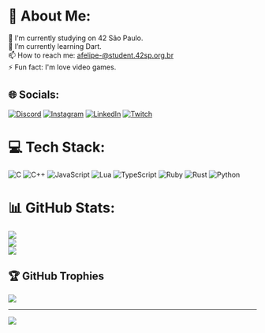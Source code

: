# 💫 About Me:
🔭 I'm currently studying on 42 São Paulo.<br>🌱 I’m currently learning Dart.<br>📫 How to reach me: afelipe-@student.42sp.org.br <br>⚡ Fun fact: I'm love video games.


## 🌐 Socials:
[![Discord](https://img.shields.io/badge/Discord-%237289DA.svg?logo=discord&logoColor=white)](htttps://discord.gg/Akashi#2498) [![Instagram](https://img.shields.io/badge/Instagram-%23E4405F.svg?logo=Instagram&logoColor=white)](https://instagram.com/https://www.instagram.com/felipe_anderssom/) [![LinkedIn](https://img.shields.io/badge/LinkedIn-%230077B5.svg?logo=linkedin&logoColor=white)](https://linkedin.com/in/https://www.linkedin.com/in/anderson-felipe-baa232232/) [![Twitch](https://img.shields.io/badge/Twitch-%239146FF.svg?logo=Twitch&logoColor=white)](https://www.twitch.tv/akhashized) 

# 💻 Tech Stack:
![C](https://img.shields.io/badge/c-%2300599C.svg?style=for-the-badge&logo=c&logoColor=white) ![C++](https://img.shields.io/badge/c++-%2300599C.svg?style=for-the-badge&logo=c%2B%2B&logoColor=white) ![JavaScript](https://img.shields.io/badge/javascript-%23323330.svg?style=for-the-badge&logo=javascript&logoColor=%23F7DF1E) ![Lua](https://img.shields.io/badge/lua-%232C2D72.svg?style=for-the-badge&logo=lua&logoColor=white) ![TypeScript](https://img.shields.io/badge/typescript-%23007ACC.svg?style=for-the-badge&logo=typescript&logoColor=white) ![Ruby](https://img.shields.io/badge/ruby-%23CC342D.svg?style=for-the-badge&logo=ruby&logoColor=white) ![Rust](https://img.shields.io/badge/rust-%23000000.svg?style=for-the-badge&logo=rust&logoColor=white) ![Python](https://img.shields.io/badge/python-3670A0?style=for-the-badge&logo=python&logoColor=ffdd54)
# 📊 GitHub Stats:
![](https://github-readme-stats.vercel.app/api?username=Ahegys&theme=blueberry&hide_border=false&include_all_commits=true&count_private=true)<br/>
![](https://github-readme-streak-stats.herokuapp.com/?user=Ahegys&theme=blueberry&hide_border=false)<br/>
![](https://github-readme-stats.vercel.app/api/top-langs/?username=Ahegys&theme=blueberry&hide_border=false&include_all_commits=true&count_private=true&layout=compact)

## 🏆 GitHub Trophies
![](https://github-profile-trophy.vercel.app/?username=Ahegys&theme=discord&no-frame=false&no-bg=true&margin-w=4)

---
[![](https://visitcount.itsvg.in/api?id=Ahegys&icon=0&color=10)](https://visitcount.itsvg.in)

<!-- Proudly created with GPRM ( https://gprm.itsvg.in ) -->
